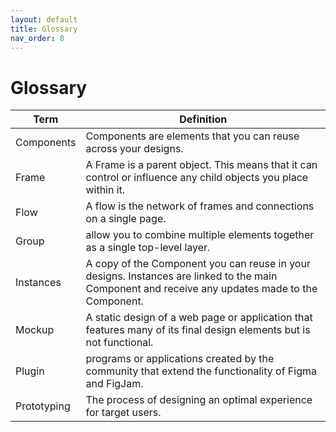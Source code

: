 ```yaml
---
layout: default
title: Glossary
nav_order: 8
---
```


# Glossary


| Term  | Definition  | 
|---|---|
| Components   | Components are elements that you can reuse across your designs. |
| Frame   |  A Frame is a parent object. This means that it can control or influence any child objects you place within it.  |
| Flow    |  A flow is the network of frames and connections on a single page.  |
| Group    | allow you to combine multiple elements together as a single top-level layer.   |
| Instances | A copy of the Component you can reuse in your designs. Instances are linked to the main Component and receive any updates made to the Component.|
| Mockup    | A static design of a web page or application that features many of its final design elements but is not functional.  |
| Plugin    |  programs or applications created by the community that extend the functionality of Figma and FigJam.  |
| Prototyping   |  The process of designing an optimal experience for target users.   |
